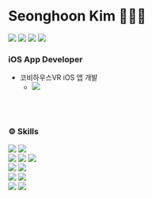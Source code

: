 
# Seonghoon Kim 🧑🏻‍💻

  <div>
    <a href="https://github.com/seonghooony"><img src="https://hits.seeyoufarm.com/api/count/incr/badge.svg?url=https%3A%2F%2Fgithub.com%2Fseonghooony&count_bg=%23E3E5CC&title_bg=%2317A9AE&icon=apple.svg&icon_color=%232AD3B6&title=Visited&edge_flat=false"/></a>
    <a href="mailto:hanrinsa2@naver.com"><img src="https://img.shields.io/badge/sending Email-03C75A?style=flat&logo=Naver&logoColor=white"/></a> 
    <a href="https://seonghooony.tistory.com"><img src="https://img.shields.io/badge/Go to Blog-EA5220?style=flat&logo=Tistory&logoColor=white"/></a> 
    <a href="https://power-strand-7f4.notion.site/Seonghoon-Kim-b9cbf116a58e41cb9879bc509b02c280?pvs=4"><img src="https://img.shields.io/badge/Go to Notion-ffffff?style=flat&logo=Notion&logoColor=black"/></a>
  </div>

  
  <h3>iOS App Developer</h3>

  - 코비하우스VR iOS 앱 개발
    - <a href="https://apps.apple.com/kr/app/%EC%BD%94%EB%B9%84%ED%95%98%EC%9A%B0%EC%8A%A4vr-3d%EB%A1%9C-%EC%A6%90%EA%B8%B0%EB%8A%94-%EC%9D%B8%ED%85%8C%EB%A6%AC%EC%96%B4/id1537031693"><img src="https://img.shields.io/badge/Go to App Store-0D96F6?style=flat&logo=App Store&logoColor=white"/></a>
  
  </br>
  </br>
  <h3>⚙️ Skills</h3>
  <div>
    <img src="https://img.shields.io/badge/Swift-FA7343?style=flat&logo=Swift&logoColor=white"/>
    <img src="https://img.shields.io/badge/RxSwift-B7178C?style=flat&logo=ReactiveX&logoColor=white"/>
    <br>
    <img src="https://img.shields.io/badge/SnapKit-0095BD?style=flat"/>
    <img src="https://img.shields.io/badge/Alamofire-D84327?style=flat"/>
    <img src="https://img.shields.io/badge/ReactorKit-6EA1E0?style=flat"/>
    <br>
    <img src="https://img.shields.io/badge/MVVM-009000?style=flat-square"/>
    <img src="https://img.shields.io/badge/Clean Architecture-80FF00?style=flat"/>
    <br>
    <img src="https://img.shields.io/badge/SVN-809CC9?style=flat&logo=Subversion&logoColor=white"/>
    <img src="https://img.shields.io/badge/Git-000000?style=flat&logo=Git&logoColor=white"/>
    <br>
    <img src="https://img.shields.io/badge/Xcode-147EFB?style=flat&logo=Xcode&logoColor=white"/>
    <img src="https://img.shields.io/badge/iOS-000000?style=flat&logo=Apple&logoColor=white"/>
  </div>
  
  </br>
  </br>
  </br>

  
<!-- [![Top Langs](https://github-readme-stats.vercel.app/api/top-langs/?username=seonghooony&layout=compact)](https://github.com/anuraghazra/github-readme-stats)   !-->





